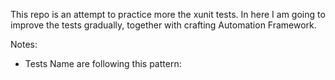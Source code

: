 This repo is an attempt to practice more the xunit tests. In here I am going to improve the tests gradually, together with crafting Automation Framework.

Notes:
* Tests Name are following this pattern: <ClassName>_<MethodName>_<ExpectedBehavior>